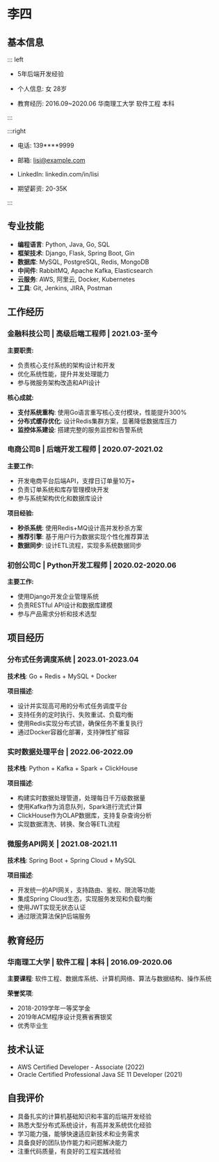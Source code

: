 # 李四

## 基本信息

::: left

- 5年后端开发经验

- 个人信息: 女 28岁

- 教育经历: 2016.09~2020.06 华南理工大学 软件工程 本科

:::

:::right

- 电话: 139\*\*\*\*9999

- 邮箱: lisi@example.com

- LinkedIn: linkedin.com/in/lisi

- 期望薪资: 20-35K

:::

## 专业技能

- **编程语言**: Python, Java, Go, SQL
- **框架技术**: Django, Flask, Spring Boot, Gin
- **数据库**: MySQL, PostgreSQL, Redis, MongoDB
- **中间件**: RabbitMQ, Apache Kafka, Elasticsearch
- **云服务**: AWS, 阿里云, Docker, Kubernetes
- **工具**: Git, Jenkins, JIRA, Postman

## 工作经历

### 金融科技公司 | 高级后端工程师 | 2021.03-至今

**主要职责:**

- 负责核心支付系统的架构设计和开发
- 优化系统性能，提升并发处理能力
- 参与微服务架构改造和API设计

**核心成就:**

- **支付系统重构**: 使用Go语言重写核心支付模块，性能提升300%
- **分布式缓存优化**: 设计Redis集群方案，显著降低数据库压力
- **监控体系建设**: 搭建完整的服务监控和告警系统

### 电商公司B | 后端开发工程师 | 2020.07-2021.02

**主要工作:**

- 开发电商平台后端API，支撑日订单量10万+
- 负责订单系统和库存管理模块开发
- 参与系统架构优化和数据库设计

**项目经验:**

- **秒杀系统**: 使用Redis+MQ设计高并发秒杀方案
- **推荐引擎**: 基于用户行为数据实现个性化推荐算法
- **数据同步**: 设计ETL流程，实现多系统数据同步

### 初创公司C | Python开发工程师 | 2020.02-2020.06

**主要工作:**

- 使用Django开发企业管理系统
- 负责RESTful API设计和数据库建模
- 参与产品需求分析和技术选型

## 项目经历

### 分布式任务调度系统 | 2023.01-2023.04

**技术栈**: Go + Redis + MySQL + Docker

**项目描述**:

- 设计并实现高可用的分布式任务调度平台
- 支持任务的定时执行、失败重试、负载均衡
- 使用Redis实现分布式锁，确保任务不重复执行
- 通过Docker容器化部署，支持弹性扩缩容

### 实时数据处理平台 | 2022.06-2022.09

**技术栈**: Python + Kafka + Spark + ClickHouse

**项目描述**:

- 构建实时数据处理管道，处理每日千万级数据量
- 使用Kafka作为消息队列，Spark进行流式计算
- ClickHouse作为OLAP数据库，支持复杂查询分析
- 实现数据清洗、转换、聚合等ETL流程

### 微服务API网关 | 2021.08-2021.11

**技术栈**: Spring Boot + Spring Cloud + MySQL

**项目描述**:

- 开发统一的API网关，支持路由、鉴权、限流等功能
- 集成Spring Cloud生态，实现服务发现和负载均衡
- 使用JWT实现无状态认证
- 通过限流算法保护后端服务

## 教育经历

### 华南理工大学 | 软件工程 | 本科 | 2016.09-2020.06

**主要课程**: 软件工程、数据库系统、计算机网络、算法与数据结构、操作系统

**荣誉奖项**:

- 2018-2019学年一等奖学金
- 2019年ACM程序设计竞赛省赛银奖
- 优秀毕业生

## 技术认证

- AWS Certified Developer - Associate (2022)
- Oracle Certified Professional Java SE 11 Developer (2021)

## 自我评价

- 具备扎实的计算机基础知识和丰富的后端开发经验
- 熟悉大型分布式系统设计，有高并发系统优化经验
- 学习能力强，能够快速适应新技术和业务需求
- 具备良好的团队协作能力和问题解决能力
- 注重代码质量，有良好的工程实践经验
